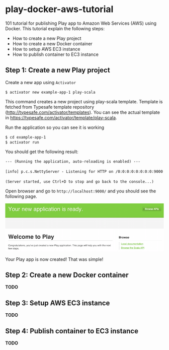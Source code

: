 # play-docker-aws-tutorial
101 tutorial for publishing Play app to Amazon Web Services (AWS) using Docker. This tutorial explain the following steps:

- How to create a new Play project
- How to create a new Docker container
- How to setup AWS EC3 instance
- How to publish container to EC3 instance

## Step 1: Create a new Play project

Create a new app using `Activator`

```
$ activator new example-app-1 play-scala
```
This command creates a new project using play-scala template. Template is fetched from Typesafe template repository (http://typesafe.com/activator/templates). You can see the actual template in https://typesafe.com/activator/template/play-scala.


Run the application so you can see it is working

```
$ cd example-app-1
$ activator run
```

You should get the following result:

```
--- (Running the application, auto-reloading is enabled) ---

[info] p.c.s.NettyServer - Listening for HTTP on /0:0:0:0:0:0:0:0:9000

(Server started, use Ctrl+D to stop and go back to the console...)
```

Open browser and go to `http://localhost:9000/` and you should see the following page.

![image](images/play-default-page.png)

Your Play app is now created! That was simple!

## Step 2: Create a new Docker container
**TODO**

## Step 3: Setup AWS EC3 instance
**TODO**

## Step 4: Publish container to EC3 instance
**TODO**
